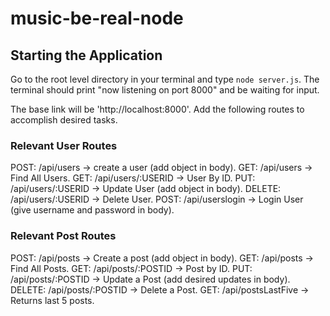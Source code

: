 # music-be-real-node



## Starting the Application
Go to the root level directory in your terminal and type `node server.js`. 
The terminal should print "now listening on port 8000" and be waiting for input.

The base link will be 'http://localhost:8000'. Add the following routes to accomplish desired tasks.


### Relevant User Routes
POST: /api/users -> create a user (add object in body). 
GET: /api/users -> Find All Users. 
GET: /api/users/:USERID -> User By ID. 
PUT: /api/users/:USERID -> Update User (add object in body). 
DELETE: /api/users/:USERID -> Delete User. 
POST: /api/userslogin -> Login User (give username and password in body). 



### Relevant Post Routes
POST: /api/posts -> Create a post (add object in body). 
GET: /api/posts -> Find All Posts. 
GET: /api/posts/:POSTID -> Post by ID. 
PUT: /api/posts/:POSTID -> Update a Post (add desired updates in body). 
DELETE: /api/posts/:POSTID -> Delete a Post. 
GET: /api/postsLastFive -> Returns last 5 posts. 
